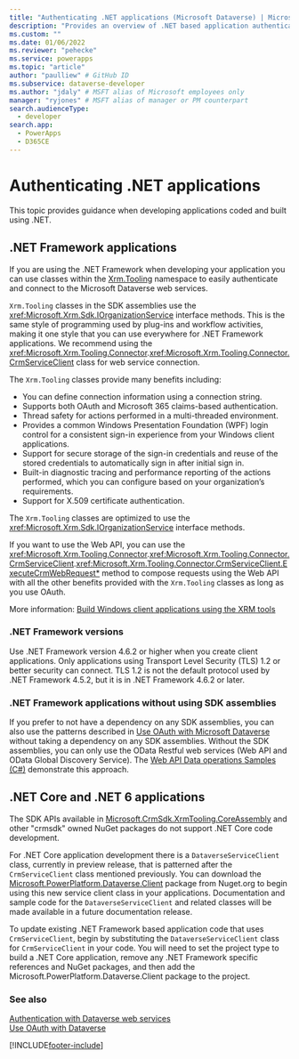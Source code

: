 ```yaml
---
title: "Authenticating .NET applications (Microsoft Dataverse) | Microsoft Docs" # Intent and product brand in a unique string of 43-59 chars including spaces
description: "Provides an overview of .NET based application authentication with Microsoft Dataverse web services." # 115-145 characters including spaces. This abstract displays in the search result.
ms.custom: ""
ms.date: 01/06/2022
ms.reviewer: "pehecke"
ms.service: powerapps
ms.topic: "article"
author: "paulliew" # GitHub ID
ms.subservice: dataverse-developer
ms.author: "jdaly" # MSFT alias of Microsoft employees only
manager: "ryjones" # MSFT alias of manager or PM counterpart
search.audienceType: 
  - developer
search.app: 
  - PowerApps
  - D365CE
---
```


# Authenticating .NET applications

This topic provides guidance when developing applications coded and built using .NET.

## .NET Framework applications

If you are using the .NET Framework when developing your application you can use classes within the [Xrm.Tooling](/dotnet/api/) namespace to easily authenticate and connect to the Microsoft Dataverse web services.

`Xrm.Tooling` classes in the SDK assemblies use the <xref:Microsoft.Xrm.Sdk.IOrganizationService> interface methods. This is the same style of programming used by plug-ins and workflow activities, making it one style that you can use everywhere for .NET Framework applications. We recommend using the <xref:Microsoft.Xrm.Tooling.Connector>.<xref:Microsoft.Xrm.Tooling.Connector.CrmServiceClient> class for web service connection.

The `Xrm.Tooling` classes provide many benefits including:
- You can define connection information using a connection string.
- Supports both OAuth and Microsoft 365 claims-based authentication.
- Thread safety for actions performed in a multi-threaded environment.
- Provides a common Windows Presentation Foundation (WPF) login control for a consistent sign-in experience from your Windows client applications.
- Support for secure storage of the sign-in credentials and reuse of the stored credentials to automatically sign in after initial sign in.
- Built-in diagnostic tracing and performance reporting of the actions performed, which you can configure based on your organization’s requirements.
- Support for X.509 certificate authentication.

The `Xrm.Tooling` classes are optimized to use the <xref:Microsoft.Xrm.Sdk.IOrganizationService> interface methods.

If you want to use the Web API, you can use the <xref:Microsoft.Xrm.Tooling.Connector>.<xref:Microsoft.Xrm.Tooling.Connector.CrmServiceClient>.<xref:Microsoft.Xrm.Tooling.Connector.CrmServiceClient.ExecuteCrmWebRequest*> method to compose requests using the Web API with all the other benefits provided with the `Xrm.Tooling` classes as long as you use OAuth.

More information: [Build Windows client applications using the XRM tools](xrm-tooling/build-windows-client-applications-xrm-tools.md)


### .NET Framework versions

Use .NET Framework version 4.6.2 or higher when you create client applications. Only applications using Transport Level Security (TLS) 1.2 or better security can connect. TLS 1.2 is not the default protocol used by .NET Framework 4.5.2, but it is in .NET Framework 4.6.2 or later.

### .NET Framework applications without using SDK assemblies

If you prefer to not have a dependency on any SDK assemblies, you can also use the patterns described in [Use OAuth with Microsoft Dataverse](authenticate-oauth.md) without taking a dependency on any SDK assemblies. Without the SDK assemblies, you can only use the OData Restful web services (Web API and OData Global Discovery Service). The [Web API Data operations Samples (C#)](webapi/web-api-samples-csharp.md) demonstrate this approach.

## .NET Core and .NET 6 applications

The SDK APIs available in [Microsoft.CrmSdk.XrmTooling.CoreAssembly](https://www.nuget.org/packages/Microsoft.CrmSdk.XrmTooling.CoreAssembly/) and other "crmsdk" owned NuGet packages do not support .NET Core code development.

For .NET Core application development there is a `DataverseServiceClient` class, currently in preview release, that is patterned after the `CrmServiceClient` class mentioned previously. You can download the [Microsoft.PowerPlatform.Dataverse.Client](https://www.nuget.org/packages/Microsoft.PowerPlatform.Dataverse.Client/) package from Nuget.org to begin using this new service client class in your applications. Documentation and sample code for the `DataverseServiceClient` and related classes will be made available in a future documentation release.

To update existing .NET Framework based application code that uses `CrmServiceClient`, begin by substituting the `DataverseServiceClient` class for `CrmServiceClient` in your code. You will need to set the project type to build a .NET Core application, remove any .NET Framework specific references and NuGet packages, and then add the Microsoft.PowerPlatform.Dataverse.Client package to the project.

### See also

[Authentication with Dataverse web services](authentication.md)<br />
[Use OAuth with Dataverse](authenticate-oauth.md)


[!INCLUDE[footer-include](../../includes/footer-banner.md)]